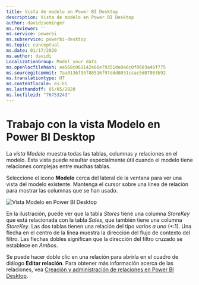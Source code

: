```yaml
---
title: Vista de modelo en Power BI Desktop
description: Vista de modelo en Power BI Desktop
author: davidiseminger
ms.reviewer: ''
ms.service: powerbi
ms.subservice: powerbi-desktop
ms.topic: conceptual
ms.date: 01/17/2020
ms.author: davidi
LocalizationGroup: Model your data
ms.openlocfilehash: ea568c061142e66e79351de8a6c0f0603a46f775
ms.sourcegitcommit: 7aa0136f93f88516f97ddd8031ccac5d07863b92
ms.translationtype: HT
ms.contentlocale: es-ES
ms.lasthandoff: 05/05/2020
ms.locfileid: "76753243"
---
```

# <a name="work-with-model-view-in-power-bi-desktop"></a>Trabajo con la vista Modelo en Power BI Desktop

La *vista Modelo* muestra todas las tablas, columnas y relaciones en el modelo. Esta vista puede resultar especialmente útil cuando el modelo tiene relaciones complejas entre muchas tablas.

Seleccione el icono **Modelo** cerca del lateral de la ventana para ver una vista del modelo existente. Mantenga el cursor sobre una línea de relación para mostrar las columnas que se han usado.

![Vista Modelo en Power BI Desktop](media/desktop-relationship-view/model-view-full-screen.png)

En la ilustración, puede ver que la tabla *Stores* tiene una columna *StoreKey* que está relacionada con la tabla *Sales*, que también tiene una columna *StoreKey*. Las dos tablas tienen una relación del tipo *varios a uno* (\*:1). Una flecha en el centro de la línea muestra la dirección del flujo de contexto del filtro. Las flechas dobles significan que la dirección del filtro cruzado se establece en *Ambos*.

Se puede hacer doble clic en una relación para abrirla en el cuadro de diálogo **Editar relación**. Para obtener más información acerca de las relaciones, vea [Creación y administración de relaciones en Power BI Desktop](desktop-create-and-manage-relationships.md).
